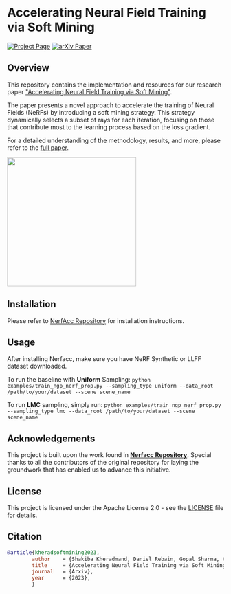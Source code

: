 # Accelerating Neural Field Training via Soft Mining

[![Project Page](https://img.shields.io/badge/-Project%20Page-blue?style=flat-square)](https://ubc-vision.github.io/nf-soft-mining/) [![arXiv Paper](https://img.shields.io/badge/arXiv-Paper-orange?style=flat-square)](https://arxiv.org/abs/2312.00075)


## Overview
This repository contains the implementation and resources for our research paper ["Accelerating Neural Field Training via Soft Mining"](https://arxiv.org/abs/2312.00075). 

The paper presents a novel approach to accelerate the training of Neural Fields (NeRFs) by introducing a soft mining strategy. This strategy dynamically selects a subset of rays for each iteration, focusing on those that contribute most to the learning process based on the loss gradient. 

For a detailed understanding of the methodology, results, and more, please refer to the [full paper](https://ubc-vision.github.io/nf-soft-mining/).

<img src="./docs/static/videos/mic_good_video.gif" height=300>


## Installation

Please refer to [NerfAcc Repository](https://github.com/KAIR-BAIR/nerfacc) for installation instructions.

## Usage
After installing Nerfacc, make sure you have NeRF Synthetic or LLFF dataset downloaded. 

To run the baseline with **Uniform** Sampling:
``` python examples/train_ngp_nerf_prop.py --sampling_type uniform --data_root /path/to/your/dataset --scene scene_name ```

To run **LMC** sampling, simply run:
``` python examples/train_ngp_nerf_prop.py --sampling_type lmc --data_root /path/to/your/dataset --scene scene_name ```


## Acknowledgements

This project is built upon the work found in [**Nerfacc Repository**](https://github.com/KAIR-BAIR/nerfacc). Special thanks to all the contributors of the original repository for laying the groundwork that has enabled us to advance this initiative.

## License

This project is licensed under the Apache License 2.0 - see the [LICENSE](LICENSE) file for details.

## Citation

```bibtex
@article{kheradsoftmining2023,
        author    = {Shakiba Kheradmand, Daniel Rebain, Gopal Sharma, Hossam Isack, Abhishek Kar, Andrea Tagliasacchi, Kwang Moo Yi},
        title     = {Accelerating Neural Field Training via Soft Mining},
        journal   = {Arxiv},
        year      = {2023},
        }
```


